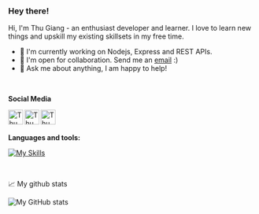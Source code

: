 ### Hey there!


Hi, I'm Thu Giang - an enthusiast developer and learner. I love to learn new things and upskill my existing skillsets in my free time.

- 🌱 I'm currently working on Nodejs, Express and REST APIs.
- 💼 I'm open for collaboration. Send me an [email](mailto:xanhtham.cuc@gmail.com) :)
- 💬 Ask me about anything, I am happy to help!

<br />

**Social Media**  

<a href="https://twitter.com/XanhthamC">
  <img align="left" alt="Thu Giang | Twitter" width="30px" src="https://raw.githubusercontent.com/peterthehan/peterthehan/master/assets/twitter.svg" />
</a>
<a href="https://www.linkedin.com/in/thu-giang-20b2111ba/">
  <img align="left" alt="Thu Giang's Linkedin" width="30px" src="https://raw.githubusercontent.com/peterthehan/peterthehan/master/assets/linkedin.svg" />
</a>
<a href="https://github.com/memopussle">
  <img align="left" alt="Thu Giang's github" width="30px" src="https://github.com/peterthehan/peterthehan/blob/main/assets/github.svg" />
</a>

<br />

<br />

**Languages and tools:**  

[![My Skills](https://skills.thijs.gg/icons?i=js,html,css,js,react,git,figma)](https://skills.thijs.gg)


<br />

📈 My github stats

![My GitHub stats](https://github-readme-stats.vercel.app/api?username=memopussle&show_icons=true&theme=dark)
